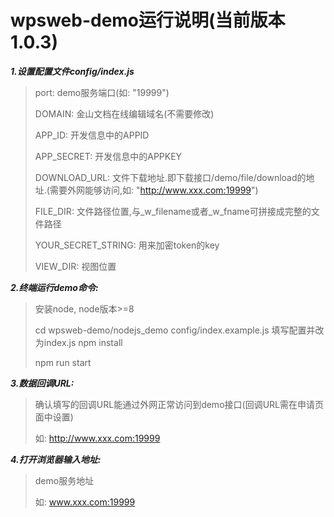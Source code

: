 

# wpsweb-demo运行说明(当前版本1.0.3)
***1.设置配置文件config/index.js***
>	port:     demo服务端口(如: "19999")
>
>	DOMAIN:   金山文档在线编辑域名(不需要修改)
>
>	APP_ID:    开发信息中的APPID
>	
>	APP_SECRET:   开发信息中的APPKEY
>	
>	DOWNLOAD_URL: 文件下载地址.即下载接口/demo/file/download的地址.(需要外网能够访问,如: "http://www.xxx.com:19999")
>	
>	FILE_DIR: 文件路径位置,与_w_filename或者_w_fname可拼接成完整的文件路径
>   
>   YOUR_SECRET_STRING: 用来加密token的key
>   
>   VIEW_DIR: 视图位置

***2.终端运行demo命令:***
>   安装node, node版本>=8
>
>	cd wpsweb-demo/nodejs_demo
>   config/index.example.js 填写配置并改为index.js
>	npm install
>
>	npm run start

***3.数据回调URL:***
>	确认填写的回调URL能通过外网正常访问到demo接口(回调URL需在申请页面中设置)
>
>   如: http://www.xxx.com:19999


***4.打开浏览器输入地址:***
>	demo服务地址
>
>   如: www.xxx.com:19999
